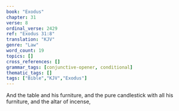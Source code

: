 ```yaml
---
book: "Exodus"
chapter: 31
verse: 8
ordinal_verse: 2429
ref: "Exodus 31:8"
translation: "KJV"
genre: "Law"
word_count: 19
topics: []
cross_references: []
grammar_tags: [conjunctive-opener, conditional]
thematic_tags: []
tags: ["Bible","KJV","Exodus"]
---
```

And the table and his furniture, and the pure candlestick with all his furniture, and the altar of incense,
